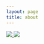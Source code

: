 ```yaml
---
layout: page
title: about
---
```

  <div class='col-sm-12 col-xs-12' id='na'>
    <div class='row' id='na'>
      <a class='hover_image' href='#'>
          <img src='https://www.danjcook.com/assets/images/me_box.png'/>
          <img  src='https://www.danjcook.com/assets/images/me.png' class='hide' />
      </a>
		</div>
  </div>
